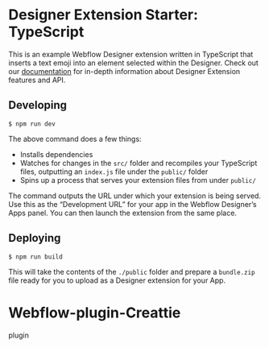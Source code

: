 # Designer Extension Starter: TypeScript

This is an example Webflow Designer extension written in TypeScript that inserts a text emoji into an element selected within the Designer. Check out our [documentation](https://developers.webflow.com/designer/reference/introduction) for in-depth information about Designer Extension features and API.

## Developing

```
$ npm run dev
```

The above command does a few things:

- Installs dependencies
- Watches for changes in the `src/` folder and recompiles your TypeScript files, outputting an `index.js` file under the `public/` folder
- Spins up a process that serves your extension files from under `public/`

The command outputs the URL under which your extension is being served. Use this as the “Development URL” for your app in the Webflow Designer’s Apps panel. You can then launch the extension from the same place.

## Deploying

```
$ npm run build
```

This will take the contents of the `./public` folder and prepare a `bundle.zip` file ready for you to upload as a Designer extension for your App.
# Webflow-plugin-Creattie
plugin
